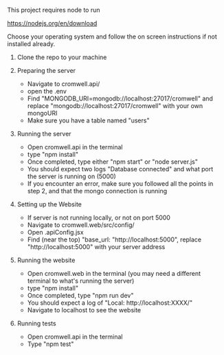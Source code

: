 This project requires node to run

https://nodejs.org/en/download

Choose your operating system and follow the on screen instructions if not installed already.

1. Clone the repo to your machine

2. Preparing the server
	- Navigate to cromwell.api/
	- open the .env
	- Find "MONGODB_URI=mongodb://localhost:27017/cromwell" and replace "mongodb://localhost:27017/cromwell" with your own mongoURI
	- Make sure you have a table named "users"

3. Running the server
	- Open cromwell.api in the terminal
	- type "npm install"
	- Once completed, type either "npm start" or "node server.js" 
	- You should expect two logs  "Database connected" and what port the server is running on (5000)
	- If you encounter an error, make sure you followed all the points in step 2, and that the mongo connection is running


4. Setting up the Website
	- If server is not running locally, or not on port 5000
	- Navigate to cromwell.web/src/config/
	- Open .apiConfig.jsx
	- Find (near the top) "base_url: "http://localhost:5000", replace "http://localhost:5000" with your server address

5. Running the website
	- Open cromwell.web in the terminal (you may need a different terminal to what's running the server)
	- type "npm install"
	- Once completed, type "npm run dev"
	- You should expect a log of "Local: http://localhost:XXXX/"
	- Navigate to localhost to see the website

6. Running tests
	- Open cromwell.api in the terminal
	- Type "npm test"
